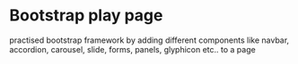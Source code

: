 # Bootstrap play page
  
practised bootstrap framework by adding different components  like navbar, accordion, carousel, slide, forms, panels, glyphicon etc.. to a page
 
